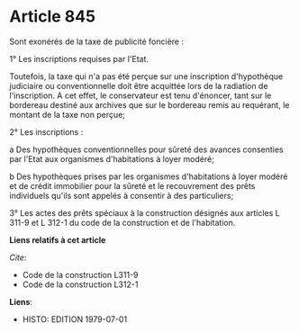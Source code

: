 # Article 845

Sont exonérés de la taxe de publicité foncière :

1° Les inscriptions requises par l'Etat.

Toutefois, la taxe qui n'a pas été perçue sur une inscription d'hypothèque judiciaire ou conventionnelle doit être acquittée
lors de la radiation de l'inscription. A cet effet, le conservateur est tenu d'énoncer, tant sur le bordereau destiné aux
archives que sur le bordereau remis au requérant, le montant de la taxe non perçue;

2° Les inscriptions :

a  Des hypothèques conventionnelles pour sûreté des avances consenties par l'Etat aux organismes d'habitations à loyer
modéré;

b  Des hypothèques prises par les organismes d'habitations à loyer modéré et de crédit immobilier pour la sûreté et le
recouvrement des prêts individuels qu'ils sont appelés à consentir à des particuliers;

3° Les actes des prêts spéciaux à la construction désignés aux articles L 311-9 et L 312-1 du code de la construction et de
l'habitation.

**Liens relatifs à cet article**

_Cite_:

  - Code de la construction L311-9
  - Code de la construction L312-1

**Liens**:

  - HISTO: EDITION 1979-07-01

